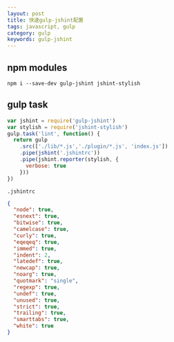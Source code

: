 ```yaml
---
layout: post
title: 快速gulp-jshint配置
tags: javascript, gulp
category: gulp
keywords: gulp-jshint
---
```


## npm modules

`npm i --save-dev gulp-jshint jshint-stylish`

## gulp task
```js
var jshint = require('gulp-jshint')
var stylish = require('jshint-stylish')
gulp.task('lint', function() {
  return gulp
    .src(['./lib/*.js','./plugin/*.js', 'index.js'])
    .pipe(jshint('.jshintrc'))
    .pipe(jshint.reporter(stylish, {
      verbose: true
    }))
})

```

`.jshintrc`

```json
{
  "node": true,
  "esnext": true,
  "bitwise": true,
  "camelcase": true,
  "curly": true,
  "eqeqeq": true,
  "immed": true,
  "indent": 2,
  "latedef": true,
  "newcap": true,
  "noarg": true,
  "quotmark": "single",
  "regexp": true,
  "undef": true,
  "unused": true,
  "strict": true,
  "trailing": true,
  "smarttabs": true,
  "white": true
}
```
